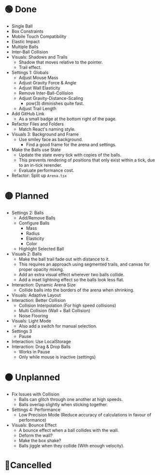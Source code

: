 # 🟢 Done

- Single Ball
- Box Constraints
- Mobile Touch Compatibility
- Elastic Impact
- Multiple Balls
- Inter-Ball Collision
- Visuals: Shadows and Trails
    - Shadow that moves relative to the pointer.
    - Trail effect.
- Settings 1: Globals
    - Adjust Mouse Mass
    - Adjust Gravity Force & Angle
    - Adjust Wall Elasticity
    - Remove Inter-Ball-Collision
    - Adjust Gravity-Distance-Scaling
        - pow(3) diminishes quite fast.
    - Adjust Trail Length
- Add GitHub Link
    - As a small badge at the bottom right of the page.
- Refactor Files and Folders
    - Match React's naming style.
- Visuals 3: Background and Frame
    - Use smiley face as background.
        - Find a good frame for the arena and settings.
- Make the Balls use State
    - Update the state every tick with copies of the balls.
    - This prevents rendering of positions that only exist within a tick, due to an in-tick rerender.
    - Evaluate performance cost.
- Refactor: Split up `Arena.tsx`

# 🟡 Planned

- Settings 2: Balls
    - Add/Remove Balls
    - Configure Balls
        - Mass
        - Radius
        - Elasticity
        - Color
    - Highlight Selected Ball
- Visuals 2: Balls
    - Make the ball trail fade out with distance to it.
    - This requires an approach using segmented trails, and canvas for proper opacity mixing.
    - Add an extra visual effect wherever two balls collide.
    - Add a inset lightning effect so the balls look less flat.
- Interaction: Dynamic Arena Size
    - Collide balls into the borders of the arena when shrinking.
- Visuals: Adaptive Layout
- Interaction: Better Collision
    - Collision Interpolation (For high speed collisions)
    - Multi Collision (Wall + Ball Collision)
    - Noise Flooring
- Visuals: Light Mode
    - Also add a switch for manual selection.
- Settings 3
    - Pause
- Interaction: Use LocalStorage
- Interaction: Drag & Drop Balls
    - Works in Pause
    - Only while mouse is inactive (settings)

# 🟠 Unplanned

- Fix Issues with Collision
    - Balls can glitch through one another at high speeds.
    - Balls overlap slightly when sticking together.
- Settings 4: Performance
    - Low Precision Mode (Reduce accuracy of calculations in favour of performance)
- Visuals: Bounce Effect
    - A bounce effect when a ball collides with the wall.
    - Deform the wall?
    - Make the box shake?
    - Balls jiggle when they collide (With enough velocity).

# 🔴Cancelled